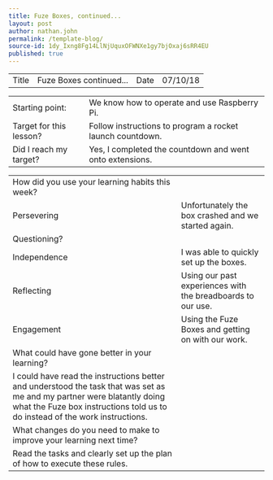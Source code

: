 ```yaml
---
title: Fuze Boxes, continued...
layout: post
author: nathan.john
permalink: /template-blog/
source-id: 1dy_Ixng8Fg14LlNjUquxOFWNXe1gy7bjOxaj6sRR4EU
published: true
---
```

<table>
  <tr>
    <td>Title</td>
    <td>Fuze Boxes continued...</td>
    <td>Date</td>
    <td>07/10/18</td>
  </tr>
</table>


<table>
  <tr>
    <td>Starting point:</td>
    <td>We know how to operate and use Raspberry Pi.</td>
  </tr>
  <tr>
    <td>Target for this lesson?</td>
    <td>Follow instructions to program a rocket launch countdown.</td>
  </tr>
  <tr>
    <td>Did I reach my target? </td>
    <td>Yes, I completed the countdown and went onto extensions.</td>
  </tr>
</table>


<table>
  <tr>
    <td>How did you use your learning habits this week?</td>
    <td></td>
  </tr>
  <tr>
    <td>Persevering</td>
    <td>Unfortunately the box crashed and we started again.</td>
  </tr>
  <tr>
    <td>Questioning?</td>
    <td></td>
  </tr>
  <tr>
    <td>Independence</td>
    <td>I was able to quickly set up the boxes.</td>
  </tr>
  <tr>
    <td>Reflecting</td>
    <td>Using our past experiences with the breadboards to our use.</td>
  </tr>
  <tr>
    <td>Engagement</td>
    <td>Using the Fuze Boxes and getting on with our work.</td>
  </tr>
  <tr>
    <td>What could have gone better in your learning?</td>
    <td></td>
  </tr>
  <tr>
    <td>I could have read the instructions better and understood the task that was set as me and my partner were blatantly doing what the Fuze box instructions told us to do instead of the work instructions.</td>
    <td></td>
  </tr>
  <tr>
    <td>What changes do you need to make to improve your learning next time?</td>
    <td></td>
  </tr>
  <tr>
    <td>Read the tasks and clearly set up the plan of how to execute these rules.</td>
    <td></td>
  </tr>
</table>


